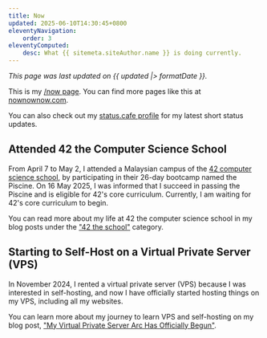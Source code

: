 ```yaml
---
title: Now
updated: 2025-06-10T14:30:45+0800
eleventyNavigation:
    order: 3
eleventyComputed:
    desc: What {{ sitemeta.siteAuthor.name }} is doing currently.
---
```


*This page was last updated on <time datetime="{{ updated }}">{{ updated |> formatDate }}</time>.*

This is my [/now page](https://nownownow.com/about). You can find more pages like this at [nownownow.com](https://nownownow.com/).

You can also check out my [status.cafe profile](https://status.cafe/users/leilukin) for my latest short status updates.

## Attended 42 the Computer Science School

From April 7 to May 2, I attended a Malaysian campus of the [42 computer science school](https://www.42network.org/), by participating in their 26-day bootcamp named the Piscine. On 16 May 2025, I was informed that I succeed in passing the Piscine and is eligible for 42's core curriculum. Currently, I am waiting for 42's core curriculum to begin.

You can read more about my life at 42 the computer science school in my blog posts under the ["42 the school"](/topics/42-the-school/) category.

## Starting to Self-Host on a Virtual Private Server (VPS)

In November 2024, I rented a virtual private server (VPS) because I was interested in self-hosting, and now I have officially started hosting things on my VPS, including all my websites.

You can learn more about my journey to learn VPS and self-hosting on my blog post, ["My Virtual Private Server Arc Has Officially Begun"](/blog/posts/2025-05-19-my-vps-arc-began/).
